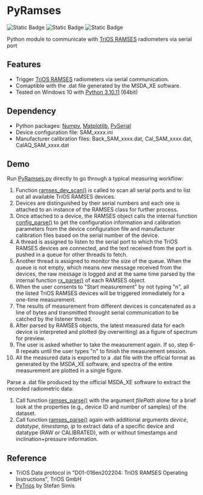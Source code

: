# PyRamses
![Static Badge](https://img.shields.io/badge/TriOS-RAMSES-blue)
![Static Badge](https://img.shields.io/badge/NON_OFFICIAL-orange)
![Static Badge](https://img.shields.io/badge/NO_WARRANTY-green)

Python module to communicate with [TriOS RAMSES](https://www.trios.de/en/ramses.html) radiometers via serial port

## Features
- Trigger [TriOS RAMSES](https://www.trios.de/en/ramses.html) radiometers via serial communication.
- Comaptible with the .dat file generated by the MSDA_XE software.
- Tested on Windows 10 with [Python 3.10.11](https://www.python.org/downloads/release/python-31011/) (64bit)

## Dependency
- Python packages: [Numpy](https://numpy.org/), [Matplotlib](https://matplotlib.org/), [PySerial](https://pyserial.readthedocs.io/en/latest/index.html)
- Device configuration file: SAM_xxxx.ini
- Manufacturer calibration files: Back_SAM_xxxx.dat, Cal_SAM_xxxx.dat, CalAQ_SAM_xxxx.dat

## Demo
Run [PyRamses.py](https://github.com/hbliu104/PyRamses/blob/main/PyRamses.py) directly to go through a typical measuring workflow:
1. Function [ramses_dev_scan()](https://github.com/hbliu104/PyRamses/blob/main/PyRamses.py#L243) is called to scan all serial ports and to list out all available TriOS RAMSES devices.
2. Devices are distinguished by their serial numbers and each one is attached to an instance of the RAMSES class for further process.
3. Once attached to a device, the RAMSES object calls the internal function [config_parse()](https://github.com/hbliu104/PyRamses/blob/main/PyRamses.py#L312) to get the configuration information and calibration parameters from the device configuration file and manufacturer calibration files based on the serial number of the device.
4. A thread is assigned to listen to the serial port to which the TriOS RAMSES devices are connected, and the text received from the port is pushed in a queue for other threads to fetch. 
5. Another thread is assigned to monitor the size of the queue. When the queue is not empty, which means new message received from the devices, the raw message is logged and at the same time parsed by the internal function [rx_parse()](https://github.com/hbliu104/PyRamses/blob/main/PyRamses.py#L392) of each RAMSES object.
6. When the user consents to "Start measurement" by not typing "n", all the listed TriOS RAMSES devices will be triggered immediately for a one-time measurement.
7. The results of measurement from different devices is concatenated as a line of bytes and transmitted throught serial communication to be catched by the listener thread.
8. After parsed by RAMSES objects, the latest measured data for each device is interpreted and plotted (by overwriting) as a figure of spectrum for preview.
9. The user is asked whether to take the measurement again. If so, step 6-8 repeats until the user types "n" to finish the measurement session.
10. All the measured data is exported to a .dat file with the official format as generated by the MSDA_XE software, and spectra of the entire measurement are plotted in a single figure.

Parse a .dat file produced by the official MSDA_XE software to extract the recorded radiometric data:
1. Call function [ramses_parse()](https://github.com/hbliu104/PyRamses/blob/main/PyRamses.py#L122) with the argument *filePath* alone for a brief look at the properties (e.g., device ID and number of samples) of the dataset.
2. Call function [ramses_parse()](https://github.com/hbliu104/PyRamses/blob/main/PyRamses.py#L122) again with additional arguments *device*, *datatype*, *timestamp*, *ip* to extract data of a specific device and datatype (RAW or CALIBRATED), with or without timestamps and inclination+pressure information.

## Reference
- TriOS Data protocol in "D01-016en202204: TriOS RAMSES Operating Instructions", TriOS GmbH
- [PyTrios](https://github.com/StefanSimis/PyTrios) by Stefan Simis
